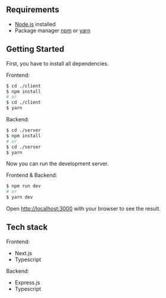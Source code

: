 ## Requirements

* [Node.js][1] installed
* Package manager [npm][2] or [yarn][3]


## Getting Started

First, you have to install all dependencies.

Frontend:
```bash
$ cd ./client
$ npm install
# or
$ cd ./client
$ yarn
```

Backend:
```bash
$ cd ./server
$ npm install
# or
$ cd ./server
$ yarn
```

Now you can run the development server.

Frontend & Backend:
```bash
$ npm run dev
# or
$ yarn dev
```

Open [http://localhost:3000][4] with your browser to see the result.

## Tech stack

Frontend:
- Next.js
- Typescript

Backend:
- Express.js
- Typescript


[1]: https://nodejs.org/en/
[2]: https://www.npmjs.com/
[3]: https://yarnpkg.com/
[4]: http://localhost:3000